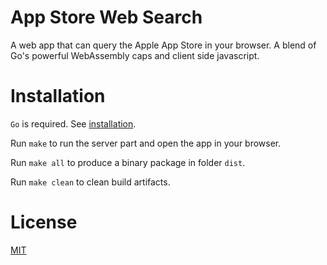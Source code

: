 # App Store Web Search

A web app that can query the Apple App Store in your browser. A blend of Go's powerful WebAssembly caps and client side javascript.

# Installation

`Go` is required. See [installation](https://golang.org/doc/install).

Run `make` to run the server part and open the app in your browser.

Run `make all` to produce a binary package in folder `dist`.

Run `make clean` to clean build artifacts.

# License

[MIT](LICENSE)